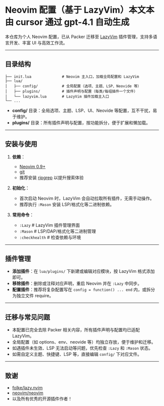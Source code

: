 # Neovim 配置（基于 LazyVim）**本文本由 cursor 通过 gpt-4.1 自动生成**

本仓库为个人 Neovim 配置，已从 Packer 迁移至 [LazyVim](https://github.com/folke/lazy.nvim) 插件管理，支持多语言开发、丰富 UI 与高效工作流。

---

## 目录结构

```
├── init.lua              # Neovim 主入口，加载全局配置和 LazyVim
├── lua/
│   ├── config/           # 全局配置（选项、主题、LSP、Neovide 等）
│   ├── plugins/          # 插件声明与配置（每类/每组插件一个文件）
│   └── lazyvim.lua       # LazyVim 插件加载主入口
└── ...
```

- **config/** 目录：全局选项、主题、LSP、UI、Neovide 等配置，互不干扰，易于维护。
- **plugins/** 目录：所有插件声明与配置，按功能拆分，便于扩展和懒加载。

---

## 安装与使用

1. **依赖**：
   - [Neovim 0.9+](https://github.com/neovim/neovim)
   - [git](https://git-scm.com/)
   - 推荐安装 [ripgrep](https://github.com/BurntSushi/ripgrep) 以提升搜索体验

2. **初始化**：
   - 首次启动 Neovim 时，LazyVim 会自动拉取所有插件，无需手动操作。
   - 推荐执行 `:Mason` 安装 LSP/格式化等二进制依赖。

3. **常用命令**：
   - `:Lazy`         # LazyVim 插件管理界面
   - `:Mason`        # LSP/DAP/格式化等二进制管理
   - `:checkhealth`  # 检查依赖与环境

---

## 插件管理

- **添加插件**：在 `lua/plugins/` 下新建或编辑对应模块，按 LazyVim 格式添加即可。
- **移除插件**：删除或注释对应声明，重启 Neovim 并在 `:Lazy` 中同步。
- **配置插件**：推荐将复杂配置写在 `config = function() ... end` 内，或拆分为独立文件 require。

---

## 迁移与常见问题

- 本配置已完全去除 Packer 相关内容，所有插件声明与配置均已适配 LazyVim。
- 全局配置（如 options、env、neovide 等）均独立存放，便于维护和迁移。
- 如遇插件未生效、LSP 无法启动等问题，优先检查 `:Lazy` 和 `:Mason` 状态。
- 如需自定义主题、快捷键、LSP 等，直接编辑 `config/` 下对应文件。

---

## 致谢

- [folke/lazy.nvim](https://github.com/folke/lazy.nvim)
- [neovim/neovim](https://github.com/neovim/neovim)
- 以及所有优秀的开源插件作者！
